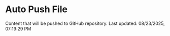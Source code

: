 # Auto Push File

Content that will be pushed to GitHub repository.
Last updated: 08/23/2025, 07:19:29 PM